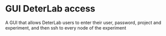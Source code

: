 # GUI DeterLab access

A GUI that allows DeterLab users to enter their user, password, project and experiment, and then ssh to every node of the experiment

